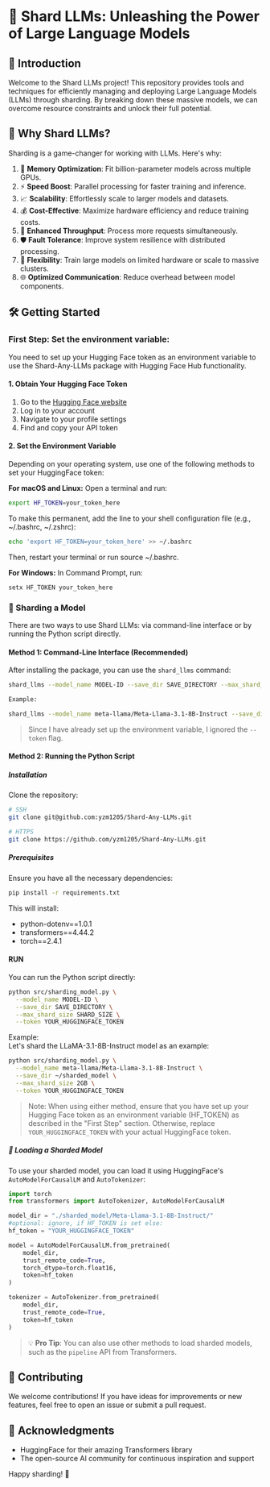 # 🧠 Shard LLMs: Unleashing the Power of Large Language Models

## 🌟 Introduction

Welcome to the Shard LLMs project! This repository provides tools and techniques for efficiently managing and deploying Large Language Models (LLMs) through sharding. By breaking down these massive models, we can overcome resource constraints and unlock their full potential.

## 🚀 Why Shard LLMs?

Sharding is a game-changer for working with LLMs. Here's why:

1. 💾 **Memory Optimization**: Fit billion-parameter models across multiple GPUs.
2. ⚡ **Speed Boost**: Parallel processing for faster training and inference.
3. 📈 **Scalability**: Effortlessly scale to larger models and datasets.
4. 💰 **Cost-Effective**: Maximize hardware efficiency and reduce training costs.
5. 🔄 **Enhanced Throughput**: Process more requests simultaneously.
6. 🛡️ **Fault Tolerance**: Improve system resilience with distributed processing.
7. 🔧 **Flexibility**: Train large models on limited hardware or scale to massive clusters.
8. 🌐 **Optimized Communication**: Reduce overhead between model components.

## 🛠️ Getting Started

### First Step: Set the environment variable:
You need to set up your Hugging Face token as an environment variable to use the Shard-Any-LLMs package with Hugging Face Hub functionality. 

#### 1. Obtain Your Hugging Face Token

1. Go to the [Hugging Face website](https://huggingface.co/)
2. Log in to your account
3. Navigate to your profile settings
4. Find and copy your API token

#### 2. Set the Environment Variable
Depending on your operating system, use one of the following methods to set your HuggingFace token:

**For macOS and Linux:**
Open a terminal and run:

``` bash
export HF_TOKEN=your_token_here
```
To make this permanent, add the line to your shell configuration file (e.g., ~/.bashrc, ~/.zshrc):

``` bash
echo 'export HF_TOKEN=your_token_here' >> ~/.bashrc
```
Then, restart your terminal or run source ~/.bashrc.

**For Windows:**
In Command Prompt, run:
``` text
setx HF_TOKEN your_token_here
```

### 🔬 Sharding a Model

There are two ways to use Shard LLMs: via command-line interface or by running the Python script directly.

#### Method 1: Command-Line Interface (Recommended)

After installing the package, you can use the `shard_llms` command:

```bash
shard_llms --model_name MODEL-ID --save_dir SAVE_DIRECTORY --max_shard_size SHARD_SIZE --token HF_TOKENS

Example: 

shard_llms --model_name meta-llama/Meta-Llama-3.1-8B-Instruct --save_dir ~/sharded_model --max_shard_size 2GB

```
> Since I have already set up the environment variable, I ignored the `--token` flag.

#### Method 2: Running the Python Script

##### Installation

Clone the repository:
   ```bash
   # SSH
   git clone git@github.com:yzm1205/Shard-Any-LLMs.git

   # HTTPS
   git clone https://github.com/yzm1205/Shard-Any-LLMs.git
   ```

##### Prerequisites

Ensure you have all the necessary dependencies:

```bash
pip install -r requirements.txt
```

This will install:
- python-dotenv==1.0.1
- transformers==4.44.2
- torch==2.4.1

#### RUN

You can run the Python script directly:

```bash
python src/sharding_model.py \
  --model_name MODEL-ID \
  --save_dir SAVE_DIRECTORY \
  --max_shard_size SHARD_SIZE \
  --token YOUR_HUGGINGFACE_TOKEN
```
Example: \
Let's shard the LLaMA-3.1-8B-Instruct model as an example:

```bash
python src/sharding_model.py \
  --model_name meta-llama/Meta-Llama-3.1-8B-Instruct \
  --save_dir ~/sharded_model \
  --max_shard_size 2GB \
  --token YOUR_HUGGINGFACE_TOKEN
```

> Note: When using either method, ensure that you have set up your Hugging Face token as an environment variable (HF_TOKEN) as described in the "First Step" section. Otherwise, replace `YOUR_HUGGINGFACE_TOKEN` with your actual HuggingFace token.

##### 🔧 Loading a Sharded Model

To use your sharded model, you can load it using HuggingFace's `AutoModelForCausalLM` and `AutoTokenizer`:

```python
import torch
from transformers import AutoTokenizer, AutoModelForCausalLM

model_dir = "./sharded_model/Meta-Llama-3.1-8B-Instruct/"
#optional: ignore, if HF_TOKEN is set else:
hf_token = "YOUR_HUGGINGFACE_TOKEN"

model = AutoModelForCausalLM.from_pretrained(
    model_dir,
    trust_remote_code=True,
    torch_dtype=torch.float16,
    token=hf_token
)

tokenizer = AutoTokenizer.from_pretrained(
    model_dir,
    trust_remote_code=True,
    token=hf_token
)
```


> 💡 **Pro Tip**: You can also use other methods to load sharded models, such as the `pipeline` API from Transformers.

## 🤝 Contributing

We welcome contributions! If you have ideas for improvements or new features, feel free to open an issue or submit a pull request.

<!--
## 📄 License

This project is licensed under the MIT License - see the [LICENSE](LICENSE) file for details.
-->

## 🙏 Acknowledgments

- HuggingFace for their amazing Transformers library
- The open-source AI community for continuous inspiration and support

Happy sharding! 🎉
